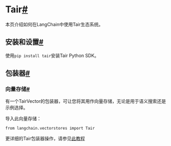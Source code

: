 

Tair[#](#tair "跳转到标题")
======================

本页介绍如何在LangChain中使用Tair生态系统。

安装和设置[#](#installation-and-setup "跳转到标题")
-----------------------------------------

使用`pip install tair`安装Tair Python SDK。

包装器[#](#wrappers "跳转到标题")
-------------------------

### 向量存储[#](#vectorstore "跳转到标题")

有一个TairVector的包装器，可让您将其用作向量存储，无论是用于语义搜索还是示例选择。

导入此向量存储：

```
from langchain.vectorstores import Tair

```

更详细的Tair包装器操作，请参见[此教程](../modules/indexes/vectorstores/examples/tair)

